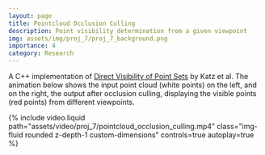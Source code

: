 ```yaml
---
layout: page
title: Pointcloud Occlusion Culling
description: Point visibility determination from a given viewpoint
img: assets/img/proj_7/proj_7_background.png
importance: 4
category: Research
---
```


A C++ implementation of [Direct Visibility of Point Sets](https://www.weizmann.ac.il/math/ronen/sites/math.ronen/files/uploads/katz_tal_basri_-_direct_visibility_of_point_sets.pdf) by Katz et al. The animation below shows the input point cloud (white points) on the left, and on the right, the output after occlusion culling, displaying the visible points (red points) from different viewpoints.

<div class="row mt-3">
    <div class="col mt-3 mt-md-0">
        {% include video.liquid path="assets/video/proj_7/pointcloud_occlusion_culling.mp4" class="img-fluid rounded z-depth-1 custom-dimensions" controls=true autoplay=true %}
    </div>
</div>
